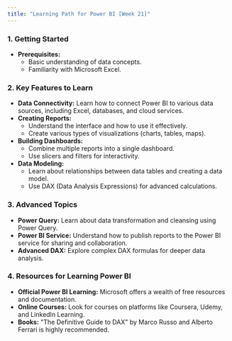 ```yaml
---
title: "Learning Path for Power BI [Week 21]"
---
```


### 1. Getting Started
- **Prerequisites:**
  - Basic understanding of data concepts.
  - Familiarity with Microsoft Excel.

### 2. Key Features to Learn
- **Data Connectivity:** Learn how to connect Power BI to various data sources, including Excel, databases, and cloud services.
- **Creating Reports:**
  - Understand the interface and how to use it effectively.
  - Create various types of visualizations (charts, tables, maps).
- **Building Dashboards:**
  - Combine multiple reports into a single dashboard.
  - Use slicers and filters for interactivity.
- **Data Modeling:**
  - Learn about relationships between data tables and creating a data model.
  - Use DAX (Data Analysis Expressions) for advanced calculations.

### 3. Advanced Topics
- **Power Query:** Learn about data transformation and cleansing using Power Query.
- **Power BI Service:** Understand how to publish reports to the Power BI service for sharing and collaboration.
- **Advanced DAX:** Explore complex DAX formulas for deeper data analysis.

### 4. Resources for Learning Power BI
- **Official Power BI Learning:** Microsoft offers a wealth of free resources and documentation.
- **Online Courses:** Look for courses on platforms like Coursera, Udemy, and LinkedIn Learning.
- **Books:** "The Definitive Guide to DAX" by Marco Russo and Alberto Ferrari is highly recommended.

